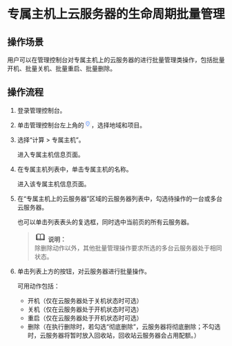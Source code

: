 # 专属主机上云服务器的生命周期批量管理<a name="deh_01_0025"></a>

## 操作场景<a name="section3231056202810"></a>

用户可以在管理控制台对专属主机上的云服务器的进行批量管理类操作，包括批量开机、批量关机、批量重启、批量删除。

## 操作流程<a name="section1241956132810"></a>

1.  登录管理控制台。
2.  单击管理控制台左上角的![](figures/icon-region.png)，选择地域和项目。
3.  选择“计算 \> 专属主机”。

    进入专属主机信息页面。

4.  在专属主机列表中，单击专属主机的名称。

    进入该专属主机信息页面。

5.  在“专属主机上的云服务器”区域的云服务器列表中，勾选待操作的一台或多台云服务器。

    也可以单击列表表头的复选框，同时选中当前页的所有云服务器。

    >![](public_sys-resources/icon-note.gif) **说明：**   
    >除删除动作以外，其他批量管理操作要求所选的多台云服务器处于相同状态。  

6.  单击列表上方的按钮，对云服务器进行批量操作。

    可用动作包括：

    -   开机（仅在云服务器处于关机状态时可选）
    -   关机（仅在云服务器处于开机状态时可选）
    -   重启（仅在云服务器处于开机状态时可选）
    -   删除（在执行删除时，若勾选“彻底删除”，云服务器将彻底删除；不勾选时，云服务器将暂时放入回收站，回收站云服务器会占用配额。）


